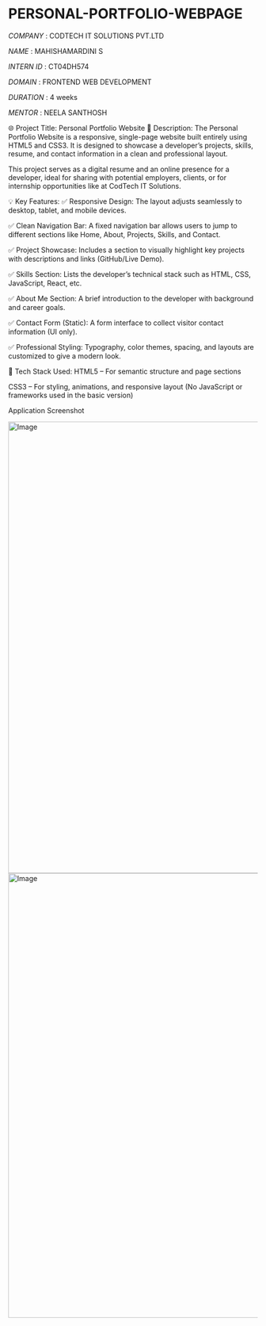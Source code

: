 # PERSONAL-PORTFOLIO-WEBPAGE

*COMPANY* : CODTECH IT SOLUTIONS PVT.LTD 

*NAME* : MAHISHAMARDINI S

*INTERN ID* : CT04DH574

*DOMAIN* : FRONTEND WEB DEVELOPMENT

*DURATION* : 4 weeks

*MENTOR* : NEELA SANTHOSH

🌐 Project Title: Personal Portfolio Website
📄 Description:
The Personal Portfolio Website is a responsive, single-page website built entirely using HTML5 and CSS3. It is designed to showcase a developer’s projects, skills, resume, and contact information in a clean and professional layout.

This project serves as a digital resume and an online presence for a developer, ideal for sharing with potential employers, clients, or for internship opportunities like at CodTech IT Solutions.

💡 Key Features:
✅ Responsive Design: The layout adjusts seamlessly to desktop, tablet, and mobile devices.

✅ Clean Navigation Bar: A fixed navigation bar allows users to jump to different sections like Home, About, Projects, Skills, and Contact.

✅ Project Showcase: Includes a section to visually highlight key projects with descriptions and links (GitHub/Live Demo).

✅ Skills Section: Lists the developer’s technical stack such as HTML, CSS, JavaScript, React, etc.

✅ About Me Section: A brief introduction to the developer with background and career goals.

✅ Contact Form (Static): A form interface to collect visitor contact information (UI only).

✅ Professional Styling: Typography, color themes, spacing, and layouts are customized to give a modern look.

🔧 Tech Stack Used:
HTML5 – For semantic structure and page sections

CSS3 – For styling, animations, and responsive layout
(No JavaScript or frameworks used in the basic version)

Application Screenshot

<img width="1897" height="911" alt="Image" src="https://github.com/user-attachments/assets/eb574787-0199-4273-b1d5-d31d710d5b4a" />

<img width="1891" height="897" alt="Image" src="https://github.com/user-attachments/assets/f838428d-24b7-407e-9df3-17c5c8d527ae" />

